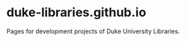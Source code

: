 duke-libraries.github.io
========================

Pages for development projects of Duke University Libraries.
